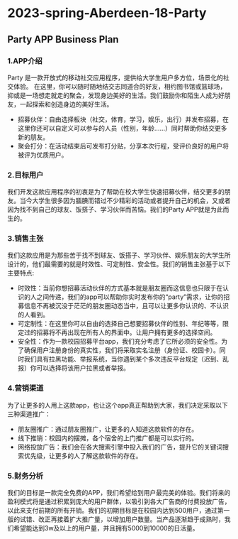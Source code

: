 # 2023-spring-Aberdeen-18-Party
## Party APP Business Plan
### 1.APP介绍
Party 是一款开放式的移动社交应用程序，提供给大学生用户多方位，场景化的社交体验。
在这里，你可以随时随地结交志同道合的好友，相约图书馆或篮球场，抑或是一场想走就走的聚会，发现身边美好的生活。我们鼓励你和陌生人成为好朋友，一起探索和创造身边的美好生活。
* 招募伙伴：自由选择板块（社交，体育，学习，娱乐，出行）并发布招募，在这里你还可以自定义可以参与的人员（性别，年龄……）同时帮助你结交更多新的朋友。
* 聚会打分：在活动结束后可发布打分贴，分享本次行程，受评价良好的用户将被评为优质用户。
### 2.目标用户
我们开发这款应用程序的初衷是为了帮助在校大学生快速招募伙伴，结交更多的朋友。当今大学生很多因为腼腆而错过不少精彩的活动或者提升自己的机会，又或者因为找不到自己的球友、饭搭子、学习伙伴而苦恼。我们的Party APP就是为此而生的。
### 3.销售主张
我们这款应用是为那些苦于找不到球友、饭搭子、学习伙伴、娱乐朋友的大学生所设计的，他们最需要的就是时效性、可定制性、安全性。我们的销售主张基于以下主要特点:
* 时效性：当前你想招募活动伙伴的方式基本就是朋友圈而这信息也只限于在认识的人之间传递，我们的app可以帮助你实时发布你的“party”需求，让你的招募信息不再被沉没于茫茫的朋友圈动态当中，且可以让更多你认识的、不认识的人看到。
* 可定制性：在这里你可以自由的选择自己想要招募伙伴的性别、年纪等等，限定过的招募将不再出现在所有人的界面中。让用户拥有更多的选择空间。
* 安全性：作为一款校园招募平台app，我们充分考虑了它所必须的安全性。为了确保用户注册身份的真实性，我们将采取实名注册（身份证、校园卡）。同时我们具有拉黑功能、举报系统，当你遇到某个多次违反平台规定（迟到、乱报）你可以选择将该用户拉黑或者举报。
### 4.营销渠道
为了让更多的人用上这款app，也让这个app真正帮助到大家，我们决定采取以下三种渠道推广：
* 朋友圈推广：通过朋友圈推广，让更多的人知道这款软件的存在。
* 线下推销：校园内的摆摊，各个宿舍的上门推广都是可以实行的。
* 网络投放广告：我们会在各大搜索引擎中投入我们的广告，提升它的关键词搜索优先级，让更多的人了解这款软件的存在。
### 5.财务分析
我们的目标是一款完全免费的APP，我们希望给到用户最完美的体验。我们将来的盈利模式将是通过积累到庞大的用户群体，以吸引到各大广告商的付费投放广告，以此来支付前期的所有开销。我们的初期目标是在校园内达到500用户，通过第一版的试错、改正再接着扩大推广量，以增加用户数量。当产品逐渐趋于成熟时，我们希望能达到3w及以上的用户量，并且拥有5000到10000的日活量。
